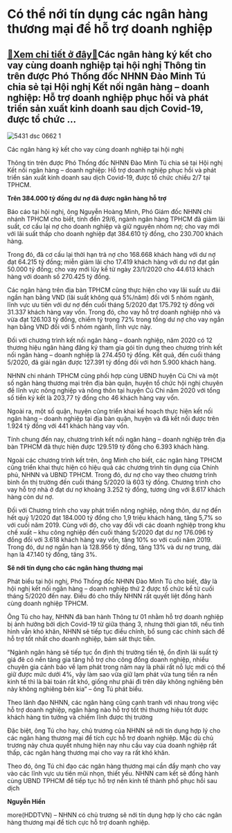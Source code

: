 Có thể nới tín dụng các ngân hàng thương mại để hỗ trợ doanh nghiệp
===================================================================

[:gift:Xem chi tiết ở đây:gift:](https://hddtvn.com/co-the-noi-tin-dung-cac-ngan-hang-thuong-mai-de-ho-tro-doanh-nghiep/)Các ngân hàng ký kết cho vay cùng doanh nghiệp tại hội nghị Thông tin trên được Phó Thống đốc NHNN Đào Minh Tú chia sẻ tại Hội nghị Kết nối ngân hàng – doanh nghiệp: Hỗ trợ doanh nghiệp phục hồi và phát triển sản xuất kinh doanh sau dịch Covid-19, được tổ chức …
----------------------------------------------------------------------------------------------------------------------------------------------------------------------------------------------------------------------------------------------------------------------





![5431 dsc 0662 1](https://haiquanonline.com.vn/stores/news_dataimages/hiennt/072020/02/17/in_article/5431_DSC_0662_1.jpg?rt=20200703090157 "Có thể nới tín dụng các ngân hàng thương mại để hỗ trợ doanh nghiệp")


Các ngân hàng ký kết cho vay cùng doanh nghiệp tại hội nghị



Thông tin trên được Phó Thống đốc NHNN Đào Minh Tú chia sẻ tại Hội nghị Kết nối ngân hàng – doanh nghiệp: Hỗ trợ doanh nghiệp phục hồi và phát triển sản xuất kinh doanh sau dịch Covid-19, được tổ chức chiều 2/7 tại TPHCM.


**Trên 384.000 tỷ đồng dư nợ đã được ngân hàng hỗ trợ**


Báo cáo tại hội nghị, ông Nguyễn Hoàng Minh, Phó Giám đốc NHNN chi nhánh TPHCM cho biết, tính đến 29/6, ngành ngân hàng TPHCM đã giảm lãi suất, cơ cấu lại nợ cho doanh nghiệp và giữ nguyên nhóm nợ; cho vay mới với lãi suất thấp cho doanh nghiệp đạt 384.610 tỷ đồng, cho 230.700 khách hàng.


Trong đó, đã cơ cấu lại thời hạn trả nợ cho 168.668 khách hàng với dư nợ đạt 64.215 tỷ đồng; miễn giảm lãi cho 17.419 khách hàng với dư nợ đạt gần 50.000 tỷ đồng; cho vay mới lũy kế từ ngày 23/1/2020 cho 44.613 khách hàng với doanh số 270.425 tỷ đồng.


Các ngân hàng trên địa bàn TPHCM cũng thực hiện cho vay lãi suất ưu đãi ngắn hạn bằng VND (lãi suất không quá 5%/năm) đối với 5 nhóm ngành, lĩnh vực ưu tiên với dư nợ đến cuối tháng 5/2020 đạt 175.792 tỷ đồng với 31.337 khách hàng vay vốn. Trong đó, cho vay hỗ trợ doanh nghiệp nhỏ và vừa đạt 126.103 tỷ đồng, chiếm tỷ trọng 72% trong tổng dư nợ cho vay ngắn hạn bằng VND đối với 5 nhóm ngành, lĩnh vực này.


Đối với chương trình kết nối ngân hàng – doanh nghiệp, năm 2020 có 12 thương hiệu ngân hàng đăng ký tham gia gói tín dụng theo chương trình kết nối ngân hàng – doanh nghiệp là 274.450 tỷ đồng. Kết quả, đến cuối tháng 5/2020, đã giải ngân được 127.391 tỷ đồng đối với hơn 5.900 khách hàng.


NHNN chi nhánh TPHCM cũng phối hợp cùng UBND huyện Củ Chi và một số ngân hàng thương mại trên địa bàn quận, huyện tổ chức hội nghị chuyên đề lĩnh vực nông nghiệp và nông thôn tại huyện Củ Chi năm 2020 với tổng số tiền ký kết là 203,77 tỷ đồng cho 46 khách hàng vay vốn.


Ngoài ra, một số quận, huyện cũng triển khai kế hoạch thực hiện kết nối ngân hàng – doanh nghiệp tại địa bàn quận, huyện và đã kết nối được trên 1.924 tỷ đồng với 441 khách hàng vay vốn.


Tính chung đến nay, chương trình kết nối ngân hàng – doanh nghiệp trên địa bàn TPHCM đã thực hiện được 129.519 tỷ đồng cho 6.393 khách hàng.


Ngoài các chương trình kết trên, ông Minh cho biết, các ngân hàng TPHCM cũng triển khai thực hiện có hiệu quả các chương trình tín dụng của Chính phủ, NHNN và UBND TPHCM. Trong đó, dư nợ cho vay theo chương trình bình ổn thị trường đến cuối tháng 5/2020 là 603 tỷ đồng. Chương trình cho vay hỗ trợ nhà ở đạt dư nợ khoảng 3.252 tỷ đồng, tương ứng với 8.617 khách hàng còn dư nợ.


Đối với Chương trình cho vay phát triển nông nghiệp, nông thôn, dư nợ đến hết quý 1/2020 đạt 184.000 tỷ đồng cho 1,9 triệu khách hàng, tăng 5,7% so với cuối năm 2019. Cùng với đó, cho vay đối với các doanh nghiệp trong khu chế xuất – khu công nghiệp đến cuối tháng 5/2020 đạt dư nợ 176.096 tỷ đồng đối với 3.618 khách hàng vay vốn, tăng 10% so với cuối năm 2019. Trong đó, dư nợ ngắn hạn là 128.956 tỷ đồng, tăng 13% và dư nợ trung, dài hạn là 47.140 tỷ đồng, tăng 3%.


**Sẽ nới tín dụng cho các ngân hàng thương mại**


Phát biểu tại hội nghị, Phó Thống đốc NHNN Đào Minh Tú cho biết, đây là hội nghị kết nối ngân hàng – doanh nghiệp thứ 2 được tổ chức kể từ cuối tháng 5/2020 đến nay. Điều đó cho thấy NHNN rất quyết liệt đồng hành cùng doanh nghiệp TPHCM.


Ông Tú cho hay, NHNN đã ban hành Thông tư 01 nhằm hỗ trợ doanh nghiệp bị ảnh hưởng bởi dịch Covid-19 từ giữa tháng 3, nhưng thời gian tới, nếu tình hình vẫn khó khăn, NHNN sẽ tiếp tục điều chỉnh, bổ sung các chính sách để hỗ trợ tốt nhất cho doanh nghiệp, bám sát thực tiễn.


“Ngành ngân hàng sẽ tiếp tục ổn định thị trường tiền tệ, ổn định lãi suất tỷ giá đẻ có nền tảng gia tăng hỗ trợ cho công đồng doanh nghiệp, nhiều chuyên gia cảnh báo về lạm phát trong năm nay là phải rất nỗ lực mới có thể giữ được mức dưới 4%, vậy làm sao vừa giữ lạm phát vừa tung tiền ra nền kinh tế thì là bài toán rất khó, giống như phải đi trên dây không nghiêng bên này không nghiêng bên kia” – ông Tú phát biểu.


Theo lãnh đạo NHNN, các ngân hàng cũng cạnh tranh với nhau trong việc hỗ trợ doanh nghiệp, ngân hàng nào hỗ trợ tốt thì thương hiệu tốt được khách hàng tin tưởng và chiếm lĩnh được thị trường


Đặc biệt, ông Tú cho hay, chủ trương của NHNN sẽ nới tín dụng hợp lý cho các ngân hàng thương mại để tích cực hỗ trợ doanh nghiệp. Mặc dù chủ trương này chưa quyết nhưng hiện nay nhu cầu vay của doanh nghiệp rất thấp, các ngân hàng thương mại cho vay ra rất khó khăn.


Theo đó, ông Tú chỉ đạo các ngân hàng thương mại cần đẩy mạnh cho vay vào các lĩnh vực ưu tiên mũi nhọn, thiết yếu. NHNN cam kết sẽ đồng hành cùng UBND TPHCM để tiếp tục hỗ trợ nền kinh tế thành phố phục hồi sau dịch







**Nguyễn Hiền**



more(HDDTVN) – NHNN có chủ trương sẽ nới tín dụng hợp lý cho các ngân hàng thương mại để tích cực hỗ trợ doanh nghiệp.

